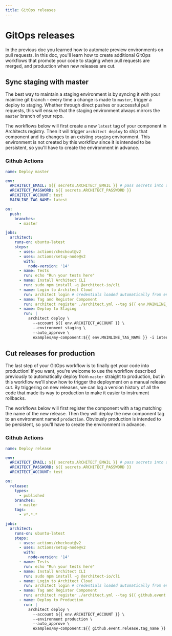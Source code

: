 ```yaml
---
title: GitOps releases
---
```


# GitOps releases

In the previous doc you learned how to automate preview environments on pull requests. In this doc, you'll learn how to create additional GitOps workflows that promote your code to staging when pull requests are merged, and production when new releases are cut.

## Sync staging with master

The best way to maintain a staging environment is by syncing it with your mainline git branch - every time a change is made to `master`, trigger a deploy to staging. Whether through direct pushes or successful pull requests, this will ensure that the staging environment always mirrors the `master` branch of your repo.

The workflows below will first create a new `latest` tag of your component in Architects registry. Then it will trigger `architect deploy` to ship that component and its changes to an existing `staging` environment. This environment is not created by this workflow since it is intended to be persistent, so you'll have to create the environment in advance.

### Github Actions

```yaml
name: Deploy master

env:
  ARCHITECT_EMAIL: ${{ secrets.ARCHITECT_EMAIL }} # pass secrets into a job from Github > Settings > Secrets
  ARCHITECT_PASSWORD: ${{ secrets.ARCHITECT_PASSWORD }}
  ARCHITECT_ACCOUNT: test
  MAINLINE_TAG_NAME: latest

on:
  push:
    branches:
      - master

jobs:
  architect:
    runs-on: ubuntu-latest
    steps:
      - uses: actions/checkout@v2
      - uses: actions/setup-node@v2
        with:
          node-version: '14'
      - name: Tests
        run: echo "Run your tests here"
      - name: Install Architect CLI
        run: sudo npm install -g @architect-io/cli
      - name: Login to Architect Cloud
        run: architect login # credentials loaded automatically from envs ARCHITECT_EMAIL/ARCHITECT_PASSWORD
      - name: Tag and Register Component
        run: architect register ./architect.yml --tag ${{ env.MAINLINE_TAG_NAME }}
      - name: Deploy to Staging
        run: |
          architect deploy \
            --account ${{ env.ARCHITECT_ACCOUNT }} \
            --environment staging \
            --auto_approve \
            examples/my-component:${{ env.MAINLINE_TAG_NAME }} -i interface:interface -p PARAM_A=some_value PARAM_B=another_value
```

## Cut releases for production

The last step of your GitOps workflow is to finally get your code into production! If you want, you're welcome to use the workflow described previously to automatically deploy from `master` straight to production, but in this workflow we'll show how to trigger the deployment on a manual release cut. By triggering on new releases, we can log a version history of all the code that made its way to production to make it easier to instrument rollbacks.

The workflows below will first register the component with a tag matching the name of the new release. Then they will deploy the new component tag to an environment named `production`. Obviously production is intended to be persistent, so you'll have to create the environment in advance.

### Github Actions

```yaml
name: Deploy release

env:
  ARCHITECT_EMAIL: ${{ secrets.ARCHITECT_EMAIL }} # pass secrets into a job from Github > Settings > Secrets
  ARCHITECT_PASSWORD: ${{ secrets.ARCHITECT_PASSWORD }}
  ARCHITECT_ACCOUNT: test

on:
  release:
    types:
      - published
    branches:
      - master
    tags:
      - v*.*.*

jobs:
  architect:
    runs-on: ubuntu-latest
    steps:
      - uses: actions/checkout@v2
      - uses: actions/setup-node@v2
        with:
          node-version: '14'
      - name: Tests
        run: echo "Run your tests here"
      - name: Install Architect CLI
        run: sudo npm install -g @architect-io/cli
      - name: Login to Architect Cloud
        run: architect login # credentials loaded automatically from envs ARCHITECT_EMAIL/ARCHITECT_PASSWORD
      - name: Tag and Register Component
        run: architect register ./architect.yml --tag ${{ github.event.release.tag_name }}
      - name: Deploy to Production
        run: |
          architect deploy \
            --account ${{ env.ARCHITECT_ACCOUNT }} \
            --environment production \
            --auto_approve \
            examples/my-component:${{ github.event.release.tag_name }} -i interface:interface -p PARAM_A=some_value PARAM_B=another_value
```
